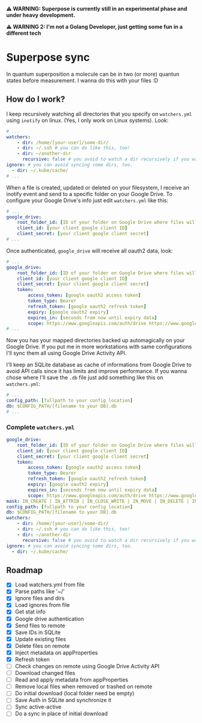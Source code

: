 
**⚠️ WARNING: Superpose is currently still in an experimental phase and under heavy development.**

**⚠️ WARNING 2: I'm not a Golang Developer, just getting some fun in a different tech**

# Superpose sync
In quantum superposition a molecule can be in two (or more) quantun states before measurement. I wanna do this with your files :D

## How do I work?
I keep recursively watching all directories that you specify on `watchers.yml` using `inotify` on linux. (Yes, I only work on Linux systems). Look:
```yaml
# ...
watchers:
    - dir: /home/[your-user]/some-dir/
    - dir: ~/.ssh # you can do like this, too!
    - dir: ~/another-dir
      recursive: false # you avoid to watch a dir recursively if you wanna sync only first level.
ignore: # you can avoid syncing some dirs, too.
  - dir: ~/.kube/cache/
# ...
```
When a file is created, updated or deleted on your filesystem, I receive an inotify event and send to a specific folder on your Google Drive.
To configure your Google Drive's info just edit `watchers.yml` like this:
```yaml
# ...
google_drive:
    root_folder_id: [ID of your folder on Google Drive where files will be saved]
    client_id: [your client google client ID]
    client_secret: [your client google client secret]
# ...
```
Once authenticated, `google_drive` will receive all oauth2 data, look:
```yaml
# ...
google_drive:
    root_folder_id: [ID of your folder on Google Drive where files will be saved]
    client_id: [your client google client ID]
    client_secret: [your client google client secret]
    token:
        access_token: [google oauth2 access token]
        token_type: Bearer
        refresh_token: [google oauth2 refresh token]
        expiry: [google oauth2 expiry]
        expires_in: [seconds from now until expiry data]
        scope: https://www.googleapis.com/auth/drive https://www.googleapis.com/auth/drive.activity # minimal needed scopes
# ...
```
Now you has your mapped directories backed up automagically on your Google Drive. If you put me in more workstations with same configurations I'll sync them all using Google Drive Activity API.

I'll keep an SQLite database as cache of informations from Google Drive to avoid API calls since it has limits and improve performance. If you wanna chose where I'll save the `.db` file just add something like this on `watchers.yml`:

```yaml
# ...
config_path: [fullpath to your config location]
db: $CONFIG_PATH/[filename to your DB].db
# ...
```

### Complete `watchers.yml`
```yaml
google_drive:
    root_folder_id: [ID of your folder on Google Drive where files will be saved]
    client_id: [your client google client ID]
    client_secret: [your client google client secret]
    token:
        access_token: [google oauth2 access token]
        token_type: Bearer
        refresh_token: [google oauth2 refresh token]
        expiry: [google oauth2 expiry]
        expires_in: [seconds from now until expiry data]
        scope: https://www.googleapis.com/auth/drive https://www.googleapis.com/auth/drive.activity # minimal needed scopes
mask: IN_CREATE | IN_ATTRIB | IN_CLOSE_WRITE | IN_MOVE | IN_DELETE | IN_DELETE_SELF # DO NOT CHANGE THIS!! I'll remove this config
config_path: [fullpath to your config location]
db: $CONFIG_PATH/[filename to your DB].db
watchers:
    - dir: /home/[your-user]/some-dir/
    - dir: ~/.ssh # you can do like this, too!
    - dir: ~/another-dir
      recursive: false # you avoid to watch a dir recursively if you wanna sync only first level.
ignore: # you can avoid syncing some dirs, too.
  - dir: ~/.kube/cache/
```

## Roadmap
 * [x] Load watchers.yml from file
 * [x] Parse paths like '~/'
 * [x] Ignore files and dirs
 * [x] Load ignores from file
 * [x] Get stat info
 * [x] Google drive authentication
 * [x] Send files to remote
 * [x] Save IDs in SQLite
 * [x] Update existing files
 * [x] Delete files on remote
 * [x] Inject metadata on appProperties
 * [x] Refresh token
 * [ ] Check changes on remote using Google Drive Activity API
 * [ ] Download changed files
 * [ ] Read and apply metadata from appProperties
 * [ ] Remove local files when removed or trashed on remote
 * [ ] Do initial download (local folder need be empty)
 * [ ] Save Auth in SQLite and synchronize it
 * [ ] Sync active-active
 * [ ] Do a sync in place of initial download
